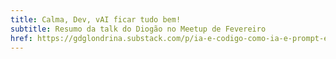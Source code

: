 ```yaml
---
title: Calma, Dev, vAI ficar tudo bem!
subtitle: Resumo da talk do Diogão no Meetup de Fevereiro
href: https://gdglondrina.substack.com/p/ia-e-codigo-como-ia-e-prompt-engineering
---
```

